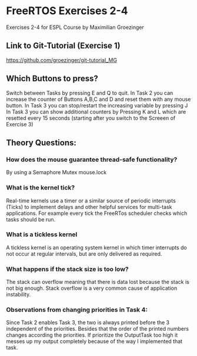 # FreeRTOS Exercises 2-4

Exercises 2-4 for ESPL Course by Maximilian Groezinger

## Link to Git-Tutorial (Exercise 1)
https://github.com/groezinger/git-tutorial_MG

## Which Buttons to press?
Switch between Tasks by pressing E and Q to quit.
In Task 2 you can increase the counter of Buttons A,B,C and D and reset them with any mouse button. 
In Task 3 you can stop/restart the increasing variable by pressing J
In Task 3 you can show additional counters by Pressing K and L which are resetted every 15 seconds (starting after you 
switch to the Screeen of Exercise 3)

## Theory Questions:

### How does the mouse guarantee thread-safe functionality?
By using a Semaphore Mutex mouse.lock

### What is the kernel tick?
Real-time kernels use a timer or a similar source of periodic interrupts (Ticks) to implement delays
and other helpful services for multi-task applications. For example every tick the FreeRTos scheduler checks
which tasks should be run.

### What is a tickless kernel
A tickless kernel is an operating system kernel in which timer interrupts do not occur at regular intervals, but are only delivered as required.

### What happens if the stack size is too low?
The stack can overflow meaning that there is data lost because the stack is not big enough. Stack overflow is a very common cause of application instability.

### Observations from changing priorities in Task 4:
Since Task 2 enables Task 3, the two is always printed before the 3 independent of the priorities. Besides that the order of the printed numbers changes according
the priorities. If prioritize the OutputTask too high it messes up my output completely because of the way I implemented that task. 

